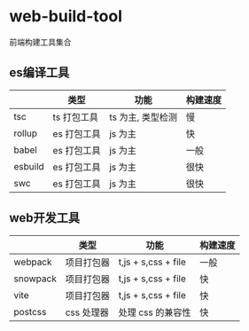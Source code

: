 # web-build-tool

前端构建工具集合

## es编译工具

|          | 类型        | 功能              | 构建速度 |
| -------- | ----------- | ----------------- | -------- |
| tsc      | ts 打包工具 | ts 为主, 类型检测 | 慢       |
| rollup   | es 打包工具 | js 为主           | 快       |
| babel    | es 打包工具 | js 为主           | 一般     |
| esbuild  | es 打包工具 | js 为主           | 很快     |
| swc      | es 打包工具 | js 为主           | 很快     |


## web开发工具

|          | 类型        | 功能              | 构建速度 |
| -------- | ----------- | ----------------- | -------- |
| webpack  | 项目打包器  | t,js + s,css + file   | 一般     |
| snowpack | 项目打包器  | t,js + s,css + file   | 快       |
| vite     | 项目打包器  | t,js + s,css + file   | 快       |
| postcss  | css 处理器  | 处理 css 的兼容性 | 快       |
